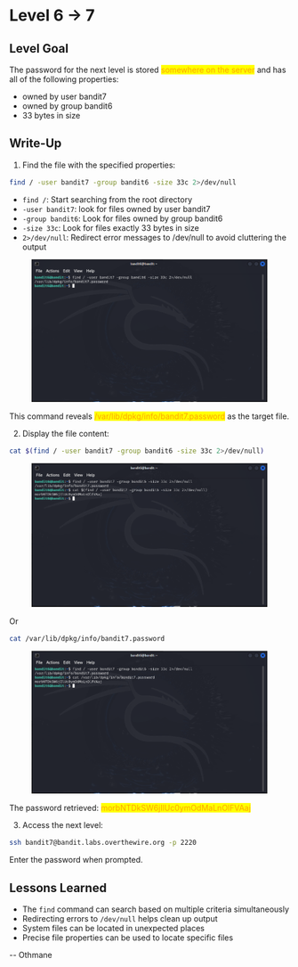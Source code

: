 # Level 6 → 7

## Level Goal

The password for the next level is stored <mark style="color:orange;">somewhere on the server</mark> and has all of the following properties:

* owned by user bandit7
* owned by group bandit6
* 33 bytes in size



## Write-Up

1. Find the file with the specified properties:

```sh
find / -user bandit7 -group bandit6 -size 33c 2>/dev/null
```

* `find /`: Start searching from the root directory
* `-user bandit7`: look for files owned by user bandit7
* `-group bandit6`: Look for files owned by group bandit6
* `-size 33c`: Look for files exactly 33 bytes in size
* `2>/dev/null`: Redirect error messages to /dev/null to avoid cluttering the output

<figure><img src="../../../../.gitbook/assets/image (8).png" alt="find / -user bandit7 -group bandit6 -size 33c 2>/dev/null"><figcaption></figcaption></figure>

This command reveals <mark style="color:orange;">/var/lib/dpkg/info/bandit7.password</mark> as the target file.

2. Display the file content:

```sh
cat $(find / -user bandit7 -group bandit6 -size 33c 2>/dev/null)
```

<figure><img src="../../../../.gitbook/assets/image (9).png" alt="cat $(find / -user bandit7 -group bandit6 -size 33c 2>/dev/null)"><figcaption></figcaption></figure>

Or

```sh
cat /var/lib/dpkg/info/bandit7.password
```

<figure><img src="../../../../.gitbook/assets/image (10).png" alt="cat /var/lib/dpkg/info/bandit7.password"><figcaption></figcaption></figure>

The password retrieved: <mark style="color:orange;">morbNTDkSW6jIlUc0ymOdMaLnOlFVAaj</mark>

3. Access the next level:

```sh
ssh bandit7@bandit.labs.overthewire.org -p 2220
```

Enter the password when prompted.



## Lessons Learned

* The `find` command can search based on multiple criteria simultaneously
* Redirecting errors to `/dev/null` helps clean up output
* System files can be located in unexpected places
* Precise file properties can be used to locate specific files



\-- Othmane



